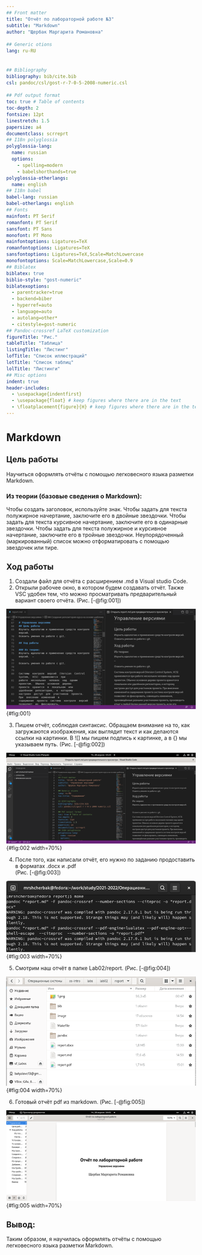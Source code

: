 ```yaml
---
## Front matter
title: "Отчёт по лабораторной работе №3"
subtitle: "Markdown"
author: "Щербак Маргарита Романовна"

## Generic otions
lang: ru-RU


## Bibliography
bibliography: bib/cite.bib
csl: pandoc/csl/gost-r-7-0-5-2008-numeric.csl

## Pdf output format
toc: true # Table of contents
toc-depth: 2
fontsize: 12pt
linestretch: 1.5
papersize: a4
documentclass: scrreprt
## I18n polyglossia
polyglossia-lang:
  name: russian
  options:
	- spelling=modern
	- babelshorthands=true
polyglossia-otherlangs:
  name: english
## I18n babel
babel-lang: russian
babel-otherlangs: english
## Fonts
mainfont: PT Serif
romanfont: PT Serif
sansfont: PT Sans
monofont: PT Mono
mainfontoptions: Ligatures=TeX
romanfontoptions: Ligatures=TeX
sansfontoptions: Ligatures=TeX,Scale=MatchLowercase
monofontoptions: Scale=MatchLowercase,Scale=0.9
## Biblatex
biblatex: true
biblio-style: "gost-numeric"
biblatexoptions:
  - parentracker=true
  - backend=biber
  - hyperref=auto
  - language=auto
  - autolang=other*
  - citestyle=gost-numeric
## Pandoc-crossref LaTeX customization
figureTitle: "Рис."
tableTitle: "Таблица"
listingTitle: "Листинг"
lofTitle: "Список иллюстраций"
lotTitle: "Список таблиц"
lolTitle: "Листинги"
## Misc options
indent: true
header-includes:
  - \usepackage{indentfirst}
  - \usepackage{float} # keep figures where there are in the text
  - \floatplacement{figure}{H} # keep figures where there are in the text
---
```


# **Markdown**
## **Цель работы**
 Научиться оформлять отчёты с помощью легковесного языка разметки Markdown. 


### Из теории (базовые сведения о Markdown):

Чтобы создать заголовок, используйте знак.
Чтобы задать для текста полужирное начертание, заключите его в двойные звездочки.
Чтобы задать для текста курсивное начертание, заключите его в одинарные звездочки.
Чтобы задать для текста полужирное и курсивное начертание, заключите его в тройные
звездочки.
Неупорядоченный (маркированный) список можно отформатировать с помощью звездочек или тире.

## **Ход работы**

1. Создали файл для отчёта с расширением .md в Visual studio Code.
2. Открыли рабочее окно, в котором будем создавать отчёт. Также VSC удобен тем, что можно просматривать предварительный вариант своего отчёта. (Рис. [-@fig:001]) 

![Рабочее пространство](image/%D0%A1%D0%BD%D0%B8%D0%BC%D0%BE%D0%BA%20%D1%8D%D0%BA%D1%80%D0%B0%D0%BD%D0%B0%20%D0%BE%D1%82%202022-04-28%2015-24-05.png){#fig:001}  

3. Пишем отчёт, соблюдая синтаксис. Обращаем внимание на то, как загружаются изображения, как выглядит текст и как делаются ссылки на картинки. В ![] мы пишем подпись к картинке, а в {} мы указываем путь.
(Рис. [-@fig:002])  

![Пример отчёта в формате .md](image/%D0%A1%D0%BD%D0%B8%D0%BC%D0%BE%D0%BA%20%D1%8D%D0%BA%D1%80%D0%B0%D0%BD%D0%B0%20%D0%BE%D1%82%202022-04-28%2015-23-27.png){#fig:002 width=70%}


4. После того, как написали отчёт, его нужно по заданию продоставить в форматах .docx и .pdf  
(Рис. [-@fig:003]) 

![Конвертирование в pdf и docx](image/%D0%A1%D0%BD%D0%B8%D0%BC%D0%BE%D0%BA%20%D1%8D%D0%BA%D1%80%D0%B0%D0%BD%D0%B0%20%D0%BE%D1%82%202022-04-28%2016-00-17.png){#fig:003 width=70%}

5. Смотрим наш отчёт в папке Lab02/report. (Рис. [-@fig:004]) 

![Убеждаемся в конвертации](image/%D0%A1%D0%BD%D0%B8%D0%BC%D0%BE%D0%BA%20%D1%8D%D0%BA%D1%80%D0%B0%D0%BD%D0%B0%20%D0%BE%D1%82%202022-04-28%2016-00-57.png){#fig:004 width=70%}

6. Готовый отчёт pdf из markdown. (Рис. [-@fig:005])

![Отчёт в pdf](image/1.png){#fig:005 width=70%}


## **Вывод:** 

Таким образом, я научилась оформлять отчёты с помощью легковесного языка разметки Markdown.